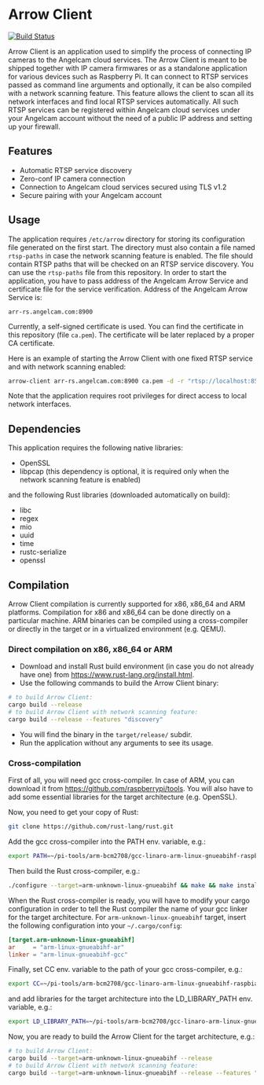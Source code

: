 # Arrow Client

[![Build Status](https://travis-ci.org/angelcam/arrow-client.svg?branch=master)](https://travis-ci.org/angelcam/arrow-client)

Arrow Client is an application used to simplify the process of connecting IP 
cameras to the Angelcam cloud services. The Arrow Client is meant to be shipped 
together with IP camera firmwares or as a standalone application for various 
devices such as Raspberry Pi. It can connect to RTSP services passed as 
command line arguments and optionally, it can be also compiled with a network 
scanning feature. This feature allows the client to scan all its network 
interfaces and find local RTSP services automatically. All such RTSP services 
can be registered within Angelcam cloud services under your Angelcam account 
without the need of a public IP address and setting up your firewall.

## Features

- Automatic RTSP service discovery
- Zero-conf IP camera connection
- Connection to Angelcam cloud services secured using TLS v1.2
- Secure pairing with your Angelcam account

## Usage

The application requires `/etc/arrow` directory for storing its configuration 
file generated on the first start. The directory must also contain a file named 
`rtsp-paths` in case the network scanning feature is enabled. The file should 
contain RTSP paths that will be checked on an RTSP service discovery. You can 
use the `rtsp-paths` file from this repository. In order to start the 
application, you have to pass address of the Angelcam Arrow Service and 
certificate file for the service verification. Address of the Angelcam Arrow 
Service is:

```
arr-rs.angelcam.com:8900
```

Currently, a self-signed certificate is used. You can find the certificate in 
this repository (file `ca.pem`). The certificate will be later replaced by 
a proper CA certificate.

Here is an example of starting the Arrow Client with one fixed RTSP service and 
with network scanning enabled:

```bash
arrow-client arr-rs.angelcam.com:8900 ca.pem -d -r "rtsp://localhost:8554/stream.sdp?prof=baseline&res=low"
```

Note that the application requires root privileges for direct access to local 
network interfaces.

## Dependencies

This application requires the following native libraries:

- OpenSSL
- libpcap (this dependency is optional, it is required only when the network 
    scanning feature is enabled)

and the following Rust libraries (downloaded automatically on build):

- libc
- regex
- mio
- uuid
- time
- rustc-serialize
- openssl

## Compilation

Arrow Client compilation is currently supported for x86, x86\_64 and ARM 
platforms. Compilation for x86 and x86\_64 can be done directly on 
a particular machine. ARM binaries can be compiled using a cross-compiler or 
directly in the target or in a virtualized environment (e.g. QEMU).

### Direct compilation on x86, x86\_64 or ARM

- Download and install Rust build environment (in case you do not already 
  have one) from https://www.rust-lang.org/install.html. 
- Use the following commands to build the Arrow Client binary:
   
```bash
# to build Arrow Client:
cargo build --release
# to build Arrow Client with network scanning feature:
cargo build --release --features "discovery"
```

- You will find the binary in the `target/release/` subdir.
- Run the application without any arguments to see its usage.

### Cross-compilation

First of all, you will need gcc cross-compiler. In case of ARM, you can 
download it from https://github.com/raspberrypi/tools. You will also have to 
add some essential libraries for the target architecture (e.g. OpenSSL).

Now, you need to get your copy of Rust:

```bash
git clone https://github.com/rust-lang/rust.git
```

Add the gcc cross-compiler into the PATH env. variable, e.g.:

```bash
export PATH=~/pi-tools/arm-bcm2708/gcc-linaro-arm-linux-gnueabihf-raspbian-x64/bin:$PATH
```

Then build the Rust cross-compiler, e.g.:

```bash
./configure --target=arm-unknown-linux-gnueabihf && make && make install
```

When the Rust cross-compiler is ready, you will have to modify your 
cargo configuration in order to tell the Rust compiler the name of your gcc 
linker for the target architecture. For `arm-unknown-linux-gnueabihf` target, 
insert the following configuration into your `~/.cargo/config`:

```toml
[target.arm-unknown-linux-gnueabihf]
ar     = "arm-linux-gnueabihf-ar"
linker = "arm-linux-gnueabihf-gcc"
```

Finally, set CC env. variable to the path of your gcc cross-compiler, e.g.:

```bash
export CC=~/pi-tools/arm-bcm2708/gcc-linaro-arm-linux-gnueabihf-raspbian-x64/bin/arm-linux-gnueabihf-gcc
```

and add libraries for the target architecture into the LD_LIBRARY_PATH env. 
variable, e.g.:

```bash
export LD_LIBRARY_PATH=~/pi-tools/arm-bcm2708/gcc-linaro-arm-linux-gnueabihf-raspbian-x64/lib:$LD_LIBRARY_PATH
```

Now, you are ready to build the Arrow Client for the target architecture, e.g.:

```bash
# to build Arrow Client:
cargo build --target=arm-unknown-linux-gnueabihf --release
# to build Arrow Client with network scanning feature:
cargo build --target=arm-unknown-linux-gnueabihf --release --features "discovery"
```
